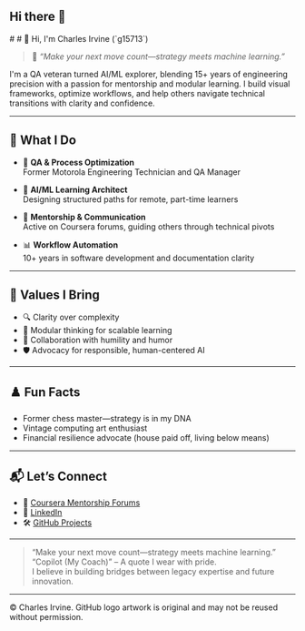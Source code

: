 ## Hi there 👋

<!--
**g15713/g15713** is a ✨ _special_ ✨ repository because its `README.md` (this file) appears on your GitHub profile.

Here are some ideas to get you started:

- 🔭 I’m currently working on ...
- 🌱 I’m currently learning ...
- 👯 I’m looking to collaborate on ...
- 🤔 I’m looking for help with ...
- 💬 Ask me about ...
- 📫 How to reach me: ...
- 😄 Pronouns: ...
- ⚡ Fun fact: ...
--># # 👋 Hi, I'm Charles Irvine (`g15713`)

> 🧠 *“Make your next move count—strategy meets machine learning.”*

I'm a QA veteran turned AI/ML explorer, blending 15+ years of engineering precision with a passion for mentorship and modular learning. I build visual frameworks, optimize workflows, and help others navigate technical transitions with clarity and confidence.

---

## 🔧 What I Do

- 🧪 **QA & Process Optimization**  
  Former Motorola Engineering Technician and QA Manager  

- 🧠 **AI/ML Learning Architect**  
  Designing structured paths for remote, part-time learners  

- 🧵 **Mentorship & Communication**  
  Active on Coursera forums, guiding others through technical pivots  

- 📊 **Workflow Automation**  
  10+ years in software development and documentation clarity  

---

## 🧭 Values I Bring

- 🔍 Clarity over complexity  
- 🧩 Modular thinking for scalable learning  
- 🤝 Collaboration with humility and humor  
- 🛡️ Advocacy for responsible, human-centered AI  

---

## ♟️ Fun Facts

- Former chess master—strategy is in my DNA  
- Vintage computing art enthusiast  
- Financial resilience advocate (house paid off, living below means)  

---

## 📬 Let’s Connect

- 💬 [Coursera Mentorship Forums](https://www.coursera.org)  
- 🧠 [LinkedIn](https://www.linkedin.com/in/charles-irvine-2a05045b/)  
- 🛠️ [GitHub Projects](https://github.com/g15713)  

---

> “Make your next move count—strategy meets machine learning.”  
> “Copilot (My Coach)” – A quote I wear with pride.  
> I believe in building bridges between legacy expertise and future innovation.

---

© Charles Irvine. GitHub logo artwork is original and may not be reused without permission.
